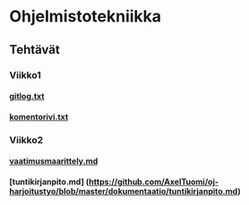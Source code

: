 # Ohjelmistotekniikka
## Tehtävät
### Viikko1 
#### [gitlog.txt](https://github.com/AxelTuomi/oj-harjoitustyo/blob/master/laskarit/gitlog.txt)
#### [komentorivi.txt](https://github.com/AxelTuomi/oj-harjoitustyo/blob/master/laskarit/komentorivi.txt)
### Viikko2
#### [vaatimusmaarittely.md](https://github.com/AxelTuomi/oj-harjoitustyo/blob/master/dokumentaatio/vaatimusmaarittely.md)
#### [tuntikirjanpito.md] (https://github.com/AxelTuomi/oj-harjoitustyo/blob/master/dokumentaatio/tuntikirjanpito.md)
